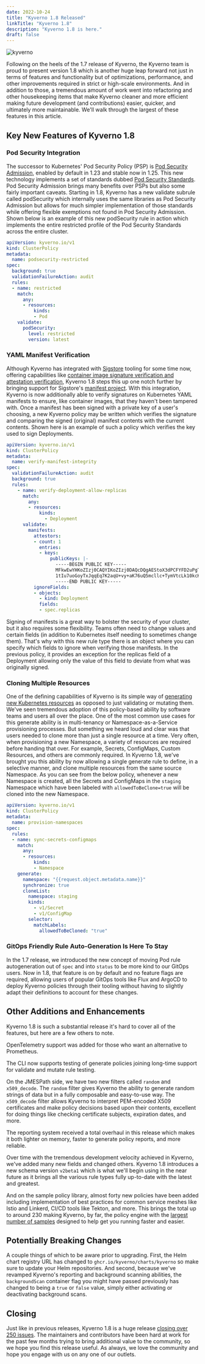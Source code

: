 ```yaml
---
date: 2022-10-24
title: "Kyverno 1.8 Released"
linkTitle: "Kyverno 1.8"
description: "Kyverno 1.8 is here."
draft: false
---
```


![kyverno](kyverno.png)

Following on the heels of the 1.7 release of Kyverno, the Kyverno team is proud to present version 1.8 which is another huge leap forward not just in terms of features and functionality but of optimizations, performance, and other improvements required in strict or high-scale environments. And in addition to those, a tremendous amount of work went into refactoring and other housekeeping items that make Kyverno cleaner and more efficient making future development (and contributions) easier, quicker, and ultimately more maintainable. We'll walk through the largest of these features in this article.

## Key New Features of Kyverno 1.8

### Pod Security Integration

The successor to Kubernetes' Pod Security Policy (PSP) is [Pod Security Admission](https://kubernetes.io/docs/concepts/security/pod-security-admission/), enabled by default in 1.23 and stable now in 1.25. This new technology implements a set of standards dubbed [Pod Security Standards](https://kubernetes.io/docs/concepts/security/pod-security-standards/). Pod Security Admission brings many benefits over PSPs but also some fairly important caveats. Starting in 1.8, Kyverno has a new validate subrule called podSecurity which internally uses the same libraries as Pod Security Admission but allows for much simpler implementation of those standards while offering flexible exemptions not found in Pod Security Admission. Shown below is an example of this new podSecurity rule in action which implements the entire restricted profile of the Pod Security Standards across the entire cluster.

```yaml
apiVersion: kyverno.io/v1
kind: ClusterPolicy
metadata:
  name: podsecurity-restricted
spec:
  background: true
  validationFailureAction: audit
  rules:
  - name: restricted
    match:
      any:
      - resources:
          kinds:
          - Pod
    validate:
      podSecurity:
        level: restricted
        version: latest
```

### YAML Manifest Verification

Although Kyverno has integrated with [Sigstore](https://www.sigstore.dev/) tooling for some time now, offering capabilities like [container image signature verification and attestation verification](/docs/policy-types/cluster-policy/verify-images/_index.md), Kyverno 1.8 steps this up one notch further by bringing support for Sigstore's [manifest project](https://github.com/sigstore/k8s-manifest-sigstore). With this integration, Kyverno is now additionally able to verify signatures on Kubernetes YAML manifests to ensure, like container images, that they haven't been tampered with. Once a manifest has been signed with a private key of a user's choosing, a new Kyverno policy may be written which verifies the signature and comparing the signed (original) manifest contents with the current contents. Shown here is an example of such a policy which verifies the key used to sign Deployments.

```yaml
apiVersion: kyverno.io/v1
kind: ClusterPolicy
metadata:
  name: verify-manifest-integrity
spec:
  validationFailureAction: audit
  background: true
  rules:
    - name: verify-deployment-allow-replicas
      match:
        any:
        - resources:
            kinds:
              - Deployment
      validate:
        manifests:
          attestors:
          - count: 1
            entries:
            - keys:
                publicKeys: |-
                  -----BEGIN PUBLIC KEY-----
                  MFkwEwYHKoZIzj0CAQYIKoZIzj0DAQcDQgAEStoX3dPCFYFD2uPgTjZOf1I5UFTa
                  1tIu7uoGoyTxJqqEq7K2aqU+vy+aK76uQ5mcllc+TymVtcLk10kcKvb3FQ==
                  -----END PUBLIC KEY-----                  
          ignoreFields:
          - objects:
            - kind: Deployment
            fields:
            - spec.replicas
```

Signing of manifests is a great way to bolster the security of your cluster, but it also requires some flexibility. Teams often need to change values and certain fields (in addition to Kubernetes itself needing to sometimes change them). That's why with this new rule type there is an object where you can specify which fields to ignore when verifying those manifests. In the previous policy, it provides an exception for the replicas field of a Deployment allowing only the value of this field to deviate from what was originally signed.

### Cloning Multiple Resources

One of the defining capabilities of Kyverno is its simple way of [generating new Kubernetes resources](/docs/policy-types/cluster-policy/generate.md) as opposed to just validating or mutating them. We've seen tremendous adoption of this policy-based ability by software teams and users all over the place. One of the most common use cases for this generate ability is in multi-tenancy or Namespace-as-a-Service provisioning processes. But something we heard loud and clear was that users needed to clone more than just a single resource at a time. Very often, when provisioning a new Namespace, a variety of resources are required before handing that over. For example, Secrets, ConfigMaps, Custom Resources, and others are commonly required. In Kyverno 1.8, we've brought you this ability by now allowing a single generate rule to define, in a selective manner, and clone multiple resources from the same source Namespace. As you can see from the below policy, whenever a new Namespace is created, all the Secrets and ConfigMaps in the `staging` Namespace which have been labeled with `allowedToBeClone=true` will be cloned into the new Namespace.

```yaml
apiVersion: kyverno.io/v1
kind: ClusterPolicy
metadata:
  name: provision-namespaces
spec:
  rules:
  - name: sync-secrets-configmaps
    match:
      any:
      - resources:
          kinds:
          - Namespace
    generate:
      namespace: "{{request.object.metadata.name}}"
      synchronize: true
      cloneList:
        namespace: staging
        kinds:
          - v1/Secret
          - v1/ConfigMap
        selector:
          matchLabels:
            allowedToBeCloned: "true"
```

### GitOps Friendly Rule Auto-Generation Is Here To Stay

In the 1.7 release, we introduced the new concept of moving Pod rule autogeneration out of `spec` and into `status` to be more kind to our GitOps users. Now in 1.8, that feature is on by default and no feature flags are required, allowing users of popular GitOps tools like Flux and ArgoCD to deploy Kyverno policies through their tooling without having to slightly adapt their definitions to account for these changes.

## Other Additions and Enhancements

Kyverno 1.8 is such a substantial release it's hard to cover all of the features, but here are a few others to note.

OpenTelemetry support was added for those who want an alternative to Prometheus.

The CLI now supports testing of generate policies joining long-time support for validate and mutate rule testing.

On the JMESPath side, we have two new filters called `random` and `x509_decode`. The `random` filter gives Kyverno the ability to generate random strings of data but in a fully composable and easy-to-use way. The `x509_decode` filter allows Kyverno to interpret PEM-encoded X509 certificates and make policy decisions based upon their contents, excellent for doing things like checking certificate subjects, expiration dates, and more.

The reporting system received a total overhaul in this release which makes it both lighter on memory, faster to generate policy reports, and more reliable.

Over time with the tremendous development velocity achieved in Kyverno, we've added many new fields and changed others. Kyverno 1.8 introduces a new schema version `v2beta1` which is what we'll begin using in the near future as it brings all the various rule types fully up-to-date with the latest and greatest.

And on the sample policy library, almost forty new policies have been added including implementation of best practices for common service meshes like Istio and Linkerd, CI/CD tools like Tekton, and more. This brings the total up to around 230 making Kyverno, by far, the policy engine with the [largest number of samples](/policies/) designed to help get you running faster and easier.

## Potentially Breaking Changes

A couple things of which to be aware prior to upgrading. First, the Helm chart registry URL has changed to `ghcr.io/kyverno/charts/kyverno` so make sure to update your Helm repositories. And second, because we've revamped Kyverno's reporting and background scanning abilities, the `backgroundScan` container flag you might have passed previously has changed to being a `true` or `false` value, simply either activating or deactivating background scans.

## Closing

Just like in previous releases, Kyverno 1.8 is a huge release [closing over 250 issues](https://github.com/kyverno/kyverno/releases/tag/v1.8.0). The maintainers and contributors have been hard at work for the past few months trying to bring additional value to the community, so we hope you find this release useful. As always, we love the community and hope you engage with us on any one of our outlets.
